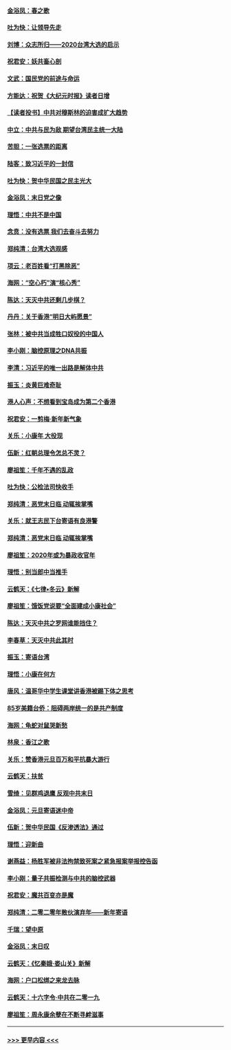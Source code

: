 #### [金浴凤：春之歌](../pages/nsc993/n11797687.md?t=01170531) 
#### [吐为快：让领导先走](../pages/nsc993/n11797512.md?t=01170531) 
#### [刘博：众志所归——2020台湾大选的启示](../pages/nsc993/n11796878.md?t=01170531) 
#### [祝君安：妖共畜心剖](../pages/nsc993/n11794273.md?t=01170531) 
#### [文武：国民党的前途与命运](../pages/nsc993/n11794198.md?t=01170531) 
#### [方能达：祝贺《大纪元时报》读者日增](../pages/nsc993/n11793807.md?t=01170531) 
#### [【读者投书】中共对穆斯林的迫害成扩大趋势](../pages/nsc993/n11791371.md?t=01170531) 
#### [中立：中共与民为敌 期望台湾民主统一大陆](../pages/nsc993/n11790392.md?t=01170531) 
#### [苦胆：一张选票的距离](../pages/nsc993/n11788914.md?t=01170531) 
#### [陆客：致习近平的一封信](../pages/nsc993/n11788867.md?t=01170531) 
#### [吐为快：贺中华民国之民主光大](../pages/nsc993/n11788618.md?t=01170531) 
#### [金浴凤：末日党之像](../pages/nsc993/n11787475.md?t=01170531) 
#### [理悟：中共不是中国](../pages/nsc993/n11787463.md?t=01170531) 
#### [念贲：没有选票  我们去奋斗去努力](../pages/nsc993/n11787398.md?t=01170531) 
#### [郑纯清：台湾大选观感](../pages/nsc993/n11786210.md?t=01170531) 
#### [项云：老百姓看“打黑除恶”](../pages/nsc993/n11785398.md?t=01170531) 
#### [海网：“空心朽”演“核心秀”](../pages/nsc993/n11783874.md?t=01170531) 
#### [陈达：天灭中共还剩几步棋？](../pages/nsc993/n11783719.md?t=01170531) 
#### [丹丹：关于香港“明日大屿愿景”](../pages/nsc993/n11783273.md?t=01170531) 
#### [张林：被中共当成牲口奴役的中国人](../pages/nsc993/n11782397.md?t=01170531) 
#### [李小刚：脑控原理之DNA共振](../pages/nsc993/n11780962.md?t=01170531) 
#### [李清：习近平的唯一出路是解体中共](../pages/nsc993/n11780866.md?t=01170531) 
#### [振玉：炎黄巨难奇耻](../pages/nsc993/n11779632.md?t=01170531) 
#### [港人心声：不想看到宝岛成为第二个香港](../pages/nsc993/n11778817.md?t=01170531) 
#### [祝君安：一剪梅‧新年新气象](../pages/nsc993/n11776340.md?t=01170531) 
#### [关乐：小康年 大役现](../pages/nsc993/n11774213.md?t=01170531) 
#### [伍新：红朝总理令怎总不灵？](../pages/nsc993/n11770813.md?t=01170531) 
#### [廖祖笙：千年不遇的乱政](../pages/nsc993/n11770373.md?t=01170531) 
#### [吐为快：公检法司快收手](../pages/nsc993/n11770359.md?t=01170531) 
#### [郑纯清：恶党末日临 动辄挨掌嘴](../pages/nsc993/n11769912.md?t=01170531) 
#### [关乐：就王志民下台寄语有良港警](../pages/nsc993/n11769903.md?t=01170531) 
#### [郑纯清：恶党末日临 动辄挨掌嘴](../pages/nsc993/n11769356.md?t=01170531) 
#### [廖祖笙：2020年或为暴政收官年](../pages/nsc993/n11768216.md?t=01170531) 
#### [理悟：别当郎中当推手](../pages/nsc993/n11768243.md?t=01170531) 
#### [云鹤天：《七律▪冬云》新解](../pages/nsc993/n11768204.md?t=01170531) 
#### [廖祖笙：饿饭党说要“全面建成小康社会”](../pages/nsc993/n11767482.md?t=01170531) 
#### [陈达：天灭中共之罗网谁能挡住？](../pages/nsc993/n11767465.md?t=01170531) 
#### [李春草：天灭中共此其时](../pages/nsc993/n11767452.md?t=01170531) 
#### [振玉：寄语台湾](../pages/nsc993/n11767432.md?t=01170531) 
#### [理悟：小康在何方](../pages/nsc993/n11767394.md?t=01170531) 
#### [唐风：温哥华中学生课堂讲香港被踢下体之思考](../pages/nsc993/n11766848.md?t=01170531) 
#### [85岁美籍台侨：阻碍两岸统一的是共产制度](../pages/nsc993/n11765043.md?t=01170531) 
#### [海网：龟蛇对鼠哭新愁](../pages/nsc993/n11764895.md?t=01170531) 
#### [林泉：香江之歌](../pages/nsc993/n11764415.md?t=01170531) 
#### [关乐：赞香港元旦百万和平抗暴大游行](../pages/nsc993/n11764382.md?t=01170531) 
#### [云鹤天：扶贫](../pages/nsc993/n11764245.md?t=01170531) 
#### [雪绮：见群鸡退鹰  反观中共末日](../pages/nsc993/n11762112.md?t=01170531) 
#### [金浴凤：元旦寄语迷中帝](../pages/nsc993/n11761788.md?t=01170531) 
#### [伍新：贺中华民国《反渗透法》通过](../pages/nsc993/n11761994.md?t=01170531) 
#### [理悟：迎新曲](../pages/nsc993/n11761152.md?t=01170531) 
#### [谢燕益：杨胜军被非法拘禁致死案之紧急报案举报控告函](../pages/nsc993/n11756134.md?t=01170531) 
#### [李小刚：量子共振检测与中共的脑控武器](../pages/nsc993/n11754518.md?t=01170531) 
#### [祝君安：魔共百变亦是魔](../pages/nsc993/n11754469.md?t=01170531) 
#### [郑纯清：二零二零年散伙演弃年——新年寄语](../pages/nsc993/n11754195.md?t=01170531) 
#### [千瑞：望中原](../pages/nsc993/n11754159.md?t=01170531) 
#### [金浴凤：末日叹](../pages/nsc993/n11752359.md?t=01170531) 
#### [云鹤天：《忆秦娥‧娄山关》新解](../pages/nsc993/n11752348.md?t=01170531) 
#### [海网：户口松绑之来龙去脉](../pages/nsc993/n11752328.md?t=01170531) 
#### [云鹤天：十六字令‧中共在二零一九](../pages/nsc993/n11752305.md?t=01170531) 
#### [廖祖笙：周永康余孽在不断寻衅滋事](../pages/nsc993/n11751013.md?t=01170531) 

----
#### [ >>> 更早内容 <<< ](../indexes/nsc993-earlier.md)
